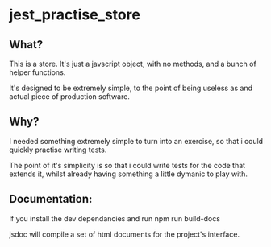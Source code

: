 jest_practise_store
===

## What?
This is a store.
It's just a javscript object, with no methods, and a bunch of helper functions.


It's designed to be extremely simple, to the point of being useless as
and actual piece of production software.

## Why?
I needed something extremely simple to turn into an exercise, so that i could quickly practise writing tests.

The point of it's simplicity is so that i could write tests for the code that extends it, whilst already having something a little dymanic to play with.

## Documentation:
If you install the dev dependancies and run
    npm run build-docs
   
jsdoc will compile a set of html documents for the project's interface.
